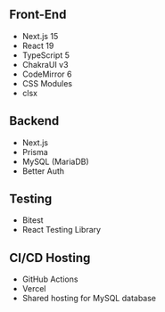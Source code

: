 ## Front-End

- Next.js 15
- React 19
- TypeScript 5
- ChakraUI v3
- CodeMirror 6
- CSS Modules
- clsx

## Backend

- Next.js
- Prisma
- MySQL (MariaDB)
- Better Auth

## Testing

- Bitest
- React Testing Library

## CI/CD Hosting

- GitHub Actions
- Vercel
- Shared hosting for MySQL database
